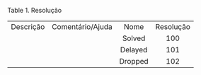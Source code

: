 <div id="d543281e1" class="table">

<div class="table-title">

Table 1. Resolução

</div>

<div class="table-contents">

|           |                  |         |           |
| :-------: | :--------------: | :-----: | :-------: |
| Descrição | Comentário/Ajuda |  Nome   | Resolução |
|           |                  | Solved  |    100    |
|           |                  | Delayed |    101    |
|           |                  | Dropped |    102    |

</div>

</div>
